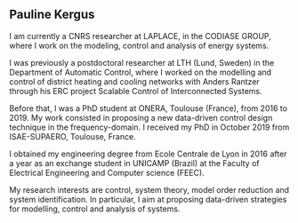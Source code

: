 ## Pauline Kergus

I am currently a CNRS researcher at LAPLACE, in the CODIASE GROUP, where I work on the modeling, control and analysis of energy systems.

I was previously a postdoctoral researcher at LTH (Lund, Sweden) in the Department of Automatic Control, where I worked on the modelling and control of district heating and cooling networks with Anders Rantzer through his ERC project Scalable Control of Interconnected Systems.

Before that, I was a PhD student at ONERA, Toulouse (France), from 2016 to 2019. My work consisted in proposing a new data-driven control design technique in the frequency-domain. I received my PhD in October 2019 from ISAE-SUPAERO, Toulouse, France. 

I obtained my engineering degree from Ecole Centrale de Lyon in 2016 after a year as an exchange student in UNICAMP (Brazil) at the Faculty of Electrical Engineering and Computer science (FEEC).

My research interests are control, system theory, model order reduction and system identification. In particular, I aim at proposing data-driven strategies for modelling, control and analysis of systems.

